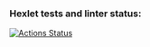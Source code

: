 ### Hexlet tests and linter status:
[![Actions Status](https://github.com/Kitovskiy64/frontend-project-46/actions/workflows/hexlet-check.yml/badge.svg)](https://github.com/Kitovskiy64/frontend-project-46/actions)